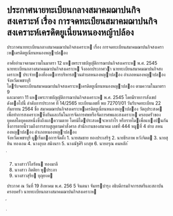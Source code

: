
# ประกาศนายทะเบียนกลางสมาคมฌาปนกิจสงเคราะห์ เรื่อง การจดทะเบียนสมาคมฌาปนกิจสงเคราะห์เครดิตยูเนี่ยนหนองหญ้าปล้อง
      
      

      
      

ประกาศนายทะเบียนกลางสมาคมฌาปนกิจสงเคราะห 
เรื่อง   การจดทะเบียนสมาคมฌาปนกิจสงเคราะหเครดิตยูเนี่ยนหนองหญาปลอง 
 
 
อาศัยอํานาจตามความในมาตรา  12  แหงพระราชบัญญัติการฌาปนกิจสงเคราะห  พ.ศ.  2545  
นายทะเบียนกลางสมาคมฌาปนกิจสงเคราะห  จึงออกประกาศวา  นายทะเบียนสมาคมฌาปนกิจสงเคราะห 
ประจําทองที่องคการบริหารสวนตําบลหนองหญาปลอง  อําเภอหนองหญาปลอง  จังหวัดเพชรบุรี   
ไดรับจดทะเบียนสมาคมฌาปนกิจสงเคราะหเครดิตยูเนี่ยนหนองหญาปลอง  ตามความในมาตรา  9  
และมาตรา     11  แหงพระราชบัญญัติการฌาปนกิจสงเคราะห  พ.ศ.  2545  โดยมีรายการสังเขป  
ดังตอไปนี้ 
ลําดับการประกาศ ที่   14/2565 
ทะเบียนเลขที่ พบ  72701/01 
วันรับจดทะเบียน 22  กันยายน  2564 
ชื่อ สมาคมฌาปนกิจสงเคราะหเครดิตยูเนี่ยนหนองหญาปลอง 
วัตถุประสงค เพื่อทําการสงเคราะหซึ่งกันและกันในการจัดการศพหรือจัดการศพและสงเคราะห 
 ครอบครัวของบุคคลใดบุคคลหนึ่งซึ่งถึงแกความตาย  โดยมิไดประสงคจะหากําไร 
 หรือรายไดเพื่อแบงปนกัน  ซึ่งการตายนี้รวมถึงการสาบสูญตามคําสั่งศาล 
สํานักงานของสมาคม เลขที่    444  หมูที่      4  ตําบ  ลหนองหญาปลอง  อําเภอหนองหญาปลอง  
 จังหวัดเพชรบุรี 
ผูเริ่มกอการจัดตั้ง 1.  นายสมชาย  ทองประเสริฐ 
 2.  นายธีรภาพ  หวังจิตต 
 3.  นายสุทิน  ทองเอม 
 4.  นางอุบล  สมิงนรา 
 5.  นางณัฐศิริ  ผาสุข 
 6.  นายอรุณ  คนหลัก 
้
 
่
 

 7.  นางสาววิไลรัตน  ทองมาลี 
 8.  นางสาว  กิตติยา  พูประภา 
 9.  นางสาวสุรีย  บุญยงค 
 
ประกาศ  ณ  วันที่  19  สิงหาคม  พ.ศ.   256 5 
จินตนา  จันทรบํารุง 
อธิบดีกรมกิจการสตรีและสถาบันครอบครัว 
นายทะเบียนกลางสมาคมฌาปนกิจสงเคราะห   
 
้
 
่
 